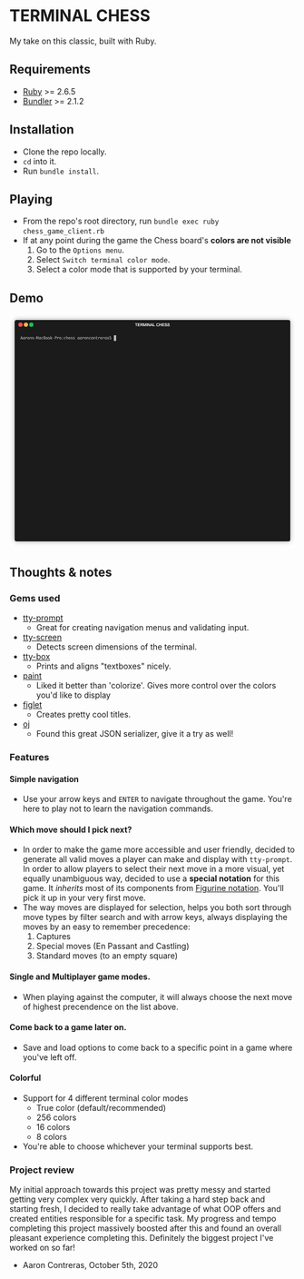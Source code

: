 # TERMINAL CHESS

My take on this classic, built with Ruby.

## Requirements
- [Ruby](https://www.ruby-lang.org/en/) >= 2.6.5
- [Bundler](https://bundler.io/) >= 2.1.2

## Installation
- Clone the repo locally.
- `cd` into it.
- Run `bundle install`.

## Playing
- From the repo's root directory, run `bundle exec ruby chess_game_client.rb`
- If at any point during the game the Chess board's **colors are not visible**
  1. Go to the `Options menu`.
  2. Select `Switch terminal color mode`.
  3. Select a color mode that is supported by your terminal.
  
## Demo

![Quick walkthrough](./demos/walkthrough.gif)

## Thoughts & notes

### Gems used
- [tty-prompt](https://github.com/piotrmurach/tty-prompt)
  - Great for creating navigation menus and validating input.
- [tty-screen](https://github.com/piotrmurach/tty-screen)
  - Detects screen dimensions of the terminal.
- [tty-box](https://github.com/piotrmurach/tty-box)
  - Prints and aligns "textboxes" nicely.
- [paint](https://github.com/janlelis/paint)
  - Liked it better than 'colorize'. Gives more control over the colors you'd like to display
- [figlet](https://github.com/tim/figlet)
  - Creates pretty cool titles.
- [oj](https://github.com/ohler55/oj)
  - Found this great JSON serializer, give it a try as well!

### Features

#### Simple navigation
  - Use your arrow keys and `ENTER` to navigate throughout the game. You're here to play not to learn the navigation commands.

#### Which move should I pick next?
  - In order to make the game more accessible and user friendly, decided to generate all valid moves a player can make and display with `tty-prompt`. In order to  allow players to select their next move in a more visual, yet equally unambiguous way, decided to use a **special notation** for this game. It _inherits_ most of its components from [Figurine notation](https://en.wikipedia.org/wiki/Chess_notation#:~:text=Figurine%20algebraic%20notation%20(FAN)%20is,as%20in%20standard%20algebraic%20notation.). You'll pick it up in your very first move.
  - The way moves are displayed for selection, helps you both sort through move types by filter search and with arrow keys, always displaying the moves by an easy to remember precedence:
    1. Captures
    2. Special moves (En Passant and Castling)
    3. Standard moves (to an empty square)

#### Single and Multiplayer game modes.
  - When playing against the computer, it will always choose the next move of highest precendence on the list above.
  
#### Come back to a game later on.
  - Save and load options to come back to a specific point in a game where you've left off.

#### Colorful
  - Support for 4 different terminal color modes
    - True color (default/recommended)
    - 256 colors
    - 16 colors
    - 8 colors
  - You're able to choose whichever your terminal supports best.
  
### Project review
My initial approach towards this project was pretty messy and started getting very complex very quickly. After taking a hard step back and starting fresh, I decided to really take advantage of what OOP offers and created entities responsible for a specific task. My progress and tempo completing this project massively boosted after this and found an overall pleasant experience completing this. Definitely the biggest project I've worked on so far!

- Aaron Contreras, October 5th, 2020

